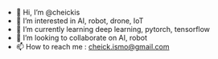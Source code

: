 - 👋 Hi, I’m @cheickis
- 👀 I’m interested in AI, robot, drone, IoT
- 🌱 I’m currently learning deep learning, pytorch, tensorflow
- 💞️ I’m looking to collaborate on AI, robot 
- 📫 How to reach me : cheick.ismo@gmail.com

<!---
cheickis/cheickis is a ✨ special ✨ repository because its `README.md` (this file) appears on your GitHub profile.
You can click the Preview link to take a look at your changes.
--->
